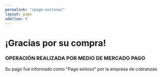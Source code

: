 ```yaml
---
permalink: "/pago-exitoso/"
layout: page
adallow: 0
---
```


# ¡Gracias por su compra!

### OPERACIÓN REALIZADA POR MEDIO DE MERCADO PAGO

Su pago fue informado como "Pago exitoso" por la empresa de cobranzas.